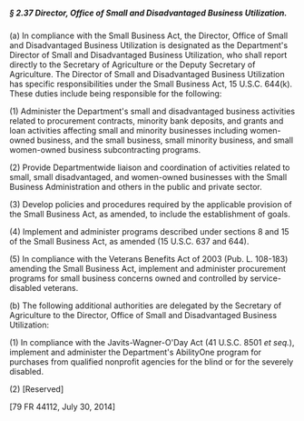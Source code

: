 ##### § 2.37 Director, Office of Small and Disadvantaged Business Utilization. #####

(a) In compliance with the Small Business Act, the Director, Office of Small and Disadvantaged Business Utilization is designated as the Department's Director of Small and Disadvantaged Business Utilization, who shall report directly to the Secretary of Agriculture or the Deputy Secretary of Agriculture. The Director of Small and Disadvantaged Business Utilization has specific responsibilities under the Small Business Act, 15 U.S.C. 644(k). These duties include being responsible for the following:

(1) Administer the Department's small and disadvantaged business activities related to procurement contracts, minority bank deposits, and grants and loan activities affecting small and minority businesses including women-owned business, and the small business, small minority business, and small women-owned business subcontracting programs.

(2) Provide Departmentwide liaison and coordination of activities related to small, small disadvantaged, and women-owned businesses with the Small Business Administration and others in the public and private sector.

(3) Develop policies and procedures required by the applicable provision of the Small Business Act, as amended, to include the establishment of goals.

(4) Implement and administer programs described under sections 8 and 15 of the Small Business Act, as amended (15 U.S.C. 637 and 644).

(5) In compliance with the Veterans Benefits Act of 2003 (Pub. L. 108-183) amending the Small Business Act, implement and administer procurement programs for small business concerns owned and controlled by service-disabled veterans.

(b) The following additional authorities are delegated by the Secretary of Agriculture to the Director, Office of Small and Disadvantaged Business Utilization:

(1) In compliance with the Javits-Wagner-O'Day Act (41 U.S.C. 8501 *et seq.*), implement and administer the Department's AbilityOne program for purchases from qualified nonprofit agencies for the blind or for the severely disabled.

(2) [Reserved]

[79 FR 44112, July 30, 2014]